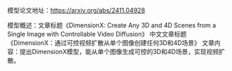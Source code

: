 模型论文地址：https://arxiv.org/abs/2411.04928

模型概述：文章标题《DimensionX: Create Any 3D and 4D Scenes from a Single Image with Controllable Video Diffusion》
中文文章标题《DimensionX：通过可控视频扩散从单个图像创建任何3D和4D场景》
文章内容：提出DimensionX模型，能从单个图像生成可控的3D和4D场景，实现视频扩散。
